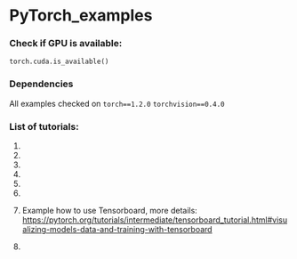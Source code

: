 # PyTorch_examples

### Check if GPU is available:
```torch.cuda.is_available()```

### Dependencies
All examples checked on 
`torch==1.2.0`
`torchvision==0.4.0`

### List of tutorials:
1.

2.

3.

4.

5.

6.

7. Example how to use Tensorboard, more details: https://pytorch.org/tutorials/intermediate/tensorboard_tutorial.html#visualizing-models-data-and-training-with-tensorboard

8.
